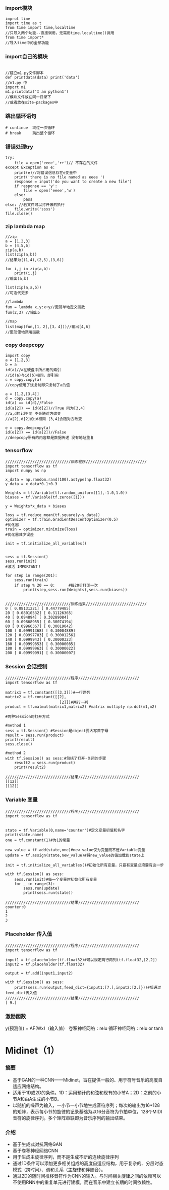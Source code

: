 ### import模块
```
improt time
import time as t
from time import time,localtime 
//只导入两个功能--直接调用，无需用time.localtime()调用
from time import*
//导入time中的全部功能
```

### import自己的模块
```

//建立m1.py文件脚本
def printdata(data) print('data')
//m1.py 中
import m1
m1.printdata('I am python1')
//模块文件放在同一目录下
//或者放在site-packages中
```
### 跳出循环语句
```
# continue  跳过一次循环
# break     跳出整个循环
```
### 错误处理try
```
try:
    file = open('eeee','r+')// 不存在的文件
except Exception as e:
    print(e)//将错误信息存在e变量中
    print('there is no file named as eeee ')
    response = input('do you want to create a new file')
    if response == 'y':
        file = open('eeee','w')
    else:
        pass
else: //若文件可以打开做的执行
    file.write('ssss')
file.close()
```
### zip lambda map
```
//zip
a = [1,2,3]
b = [4,5,6]
zip(a,b)
list(zip(a,b))
//结果为[(1,4),(2,5),(3,6)]

for i,j in zip(a,b):
    print(i,j)
//输出(a,b)

list(zip(a,a,b))
//可迭代更多

//lambda
fun = lambda x,y:x+y//更简单地定义函数
fun(2,3) //输出5

//map
list(map(fun,[1，2],[3，4]))//输出[4,6]
//更简便地调用函数
```

### copy deepcopy
```
import copy
a = [1,2,3]
b = a
id(a)//a在硬盘中所占用的索引
//id(a)与id(b)相同，即引用
c = copy.copy(a)
//copy使用了浅复制即只复制了a的值

a = [1,2,[3,4]]
d = copy.copy(a)
id(a) == id(d)//False
id(a[2]) == id(d[2])//True 同为[3,4]
//a,d的id不同 不会随对方改变
//a[2],d[2]的id相同 [3,4]会随对方改变

e = copy.deepcopy(a)
id(e[2]) == id(a[2])//False
//deepcopy所有的内容都是数据传递 没有地址重复
```

### tensorflow
```
/////////////////////////////训练程序///////////////////////////
import tensorflow as tf
import numpy as np

x_data = np.random.rand(100).astype(np.float32)
y_data = x_data*0.1+0.3

Weights = tf.Variable(tf.random_uniform([1],-1.0,1.0))
biases = tf.Variable(tf.zeros([1]))

y = Weights*x_data + biases

loss = tf.reduce_mean(tf.square(y-y_data))
optimizer = tf.train.GradientDescentOptimizer(0.5)
#优化器
train = optimizer.minimize(loss)
#优化器减少误差

init = tf.initialize_all_variables()


sess = tf.Session()
sess.run(init)
#激活 IMPORTANT！

for step in range(201):
    sess.run(train)
    if step % 20 == 0:      #每20步打印一次
        print(step,sess.run(Weights),sess.run(biases))
        
        
/////////////////////////////训练结果///////////////////////////
0 [ 0.08131221] [ 0.44779485]
20 [ 0.08010532] [ 0.31126365]
40 [ 0.094894] [ 0.30289084]
60 [ 0.09868955] [ 0.30074194]
80 [ 0.09966367] [ 0.30019042]
100 [ 0.09991368] [ 0.30004889]
120 [ 0.09997783] [ 0.30001256]
140 [ 0.0999943] [ 0.30000323]
160 [ 0.09999853] [ 0.30000085]
180 [ 0.09999963] [ 0.30000022]
200 [ 0.09999991] [ 0.30000007]

```
### Session 会话控制
```
/////////////////////////////程序///////////////////////////
import tensorflow as tf

matrix1 = tf.constant([[3,3]])#一行两列
matrix2 = tf.constant([[2],
                        [2]])#两行一列
product = tf.matmul(matrix1,matrix2) #matrix multiply np.dot(m1,m2)

#两种Session的打开方式

#method 1
sess = tf.Session() #Session是object要大写首字母
result = sess.run(product)
print(result)
sess.close()

#method 2
with tf.Session() as sess:#包括了打开-关闭的步骤
    result2 = sess.run(product)
    print(result2)

/////////////////////////////结果///////////////////////////
[[12]]
[[12]]
```

### Variable 变量
```
/////////////////////////////程序///////////////////////////
import tensorflow as tf


state = tf.Variable(0,name='counter')#定义变量初值和名字
print(state.name)
one = tf.constant(1)#为1的常量

new_value = tf.add(state,one)#new_value仅为变量而不是Variable变量
update = tf.assign(state,new_value)#将new_value的值加载到state上

init = tf.initialize_all_variables()#初始化所有变量，只要有变量必须要有这一步

with tf.Session() as sess:
    sess.run(init)#每一个变量时初始化所有变量
    for _ in range(3):
        sess.run(update)
        print(sess.run(state))
        
/////////////////////////////结果///////////////////////////
counter:0
1
2
3
```
### Placeholder 传入值
```
/////////////////////////////程序///////////////////////////
import tensorflow as tf

input1 = tf.placeholder(tf.float32)#可以规定两行两列(tf.float32,[2,2])
input2 = tf.placeholder(tf.float32)

output = tf.add(input1,input2)

with tf.Session() as sess:
    print(sess.run(output,feed_dict={input1:[7.],input2:[2.]}))#后通过feed_dict传入值
/////////////////////////////结果///////////////////////////
[ 9.]
```
### 激励函数
y(预测值) = AF(Wx)（输入值）
卷积神经网络：relu
循环神经网络：relu or tanh


# Midinet（1）
### 摘要
- 基于GAN的一种CNN——Midinet，旨在提供一般的、用于符号音乐的高度自适应网络结构。
- 适用于1D或2D的条件。1D：运用预计的和弦和现有的小节A；2D：之前的小节A和由A生成的小节B。
- 以随机的噪声为输入，一小节一小节地生成音符序列；每次的输出为16*128的矩阵，表示每小节的旋律的记录基础为以16分音符为节拍单位，128个MIDI音符的旋律序列。多个矩阵串联即为音乐序列的输出结果。

### 介绍
- 基于生成式对抗网络GAN
- 基于卷积神经网络CNN
- 用于生成主旋律序列，而不是生成不断的连续旋律序列
- 通过1D条件可以添加更多相关组成的高度自适应结构，用于复杂的、分层时态模式（跨时间）、调和关系（主旋律和伴随音）。
- 通过2D的随时间推移音符作为CNN的输入。与时间相关旋律之间的依赖可以不使用RNN中的重复单元进行建模，而在音乐中建立长期的时间依赖性。
